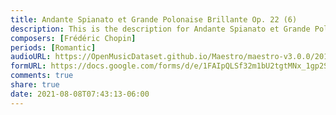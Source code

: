 ```yaml
---
title: Andante Spianato et Grande Polonaise Brillante Op. 22 (6)
description: This is the description for Andante Spianato et Grande Polonaise Brillante Op. 22 by Frédéric Chopin
composers: [Frédéric Chopin]
periods: [Romantic]
audioURL: https://OpenMusicDataset.github.io/Maestro/maestro-v3.0.0/2011/MIDI-Unprocessed_06_R1_2011_MID--AUDIO_R1-D2_17_Track17_wav.midi
formURL: https://docs.google.com/forms/d/e/1FAIpQLSf32m1bU2tgtMNx_1gp2SoxsxHyb01T062tR2oF5OtcMIwi7Q/viewform
comments: true
share: true
date: 2021-08-08T07:43:13-06:00
---
```

